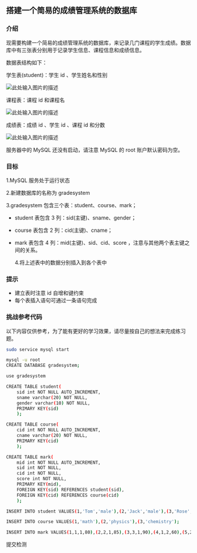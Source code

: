 ## 搭建一个简易的成绩管理系统的数据库

### 介绍

现需要构建一个简易的成绩管理系统的数据库，来记录几门课程的学生成绩。数据库中有三张表分别用于记录学生信息、课程信息和成绩信息。

数据表结构如下：

学生表(student)：学生 id 、学生姓名和性别

![此处输入图片的描述](https://doc.shiyanlou.com/document-uid370051labid48timestamp1490234173345.png)

课程表：课程 id 和课程名

![此处输入图片的描述](https://doc.shiyanlou.com/document-uid370051labid48timestamp1490234378903.png)

成绩表：成绩 id 、学生 id 、课程 id 和分数

![此处输入图片的描述](https://doc.shiyanlou.com/document-uid370051labid48timestamp1490234181565.png)

服务器中的 MySQL 还没有启动，请注意 MySQL 的 root 账户默认密码为空。

### 目标

1.MySQL 服务处于运行状态

2.新建数据库的名称为 gradesystem

3.gradesystem 包含三个表：student、course、mark；

- student 表包含 3 列：sid(主键)、sname、gender；

- course 表包含 2 列：cid(主键)、cname；

- mark 表包含 4 列：mid(主键)、sid、cid、score ，注意与其他两个表主键之间的关系。

  4.将上述表中的数据分别插入到各个表中

### 提示

- 建立表时注意 id 自增和键约束
- 每个表插入语句可通过一条语句完成

### 挑战参考代码

以下内容仅供参考，为了能有更好的学习效果，请尽量按自己的想法来完成练习题。

```bash
sudo service mysql start

mysql -u root
CREATE DATABASE gradesystem;

use gradesystem

CREATE TABLE student(
    sid int NOT NULL AUTO_INCREMENT,
    sname varchar(20) NOT NULL,
    gender varchar(10) NOT NULL,
    PRIMARY KEY(sid)
    );

CREATE TABLE course(
    cid int NOT NULL AUTO_INCREMENT,
    cname varchar(20) NOT NULL,
    PRIMARY KEY(cid)
    );

CREATE TABLE mark(
    mid int NOT NULL AUTO_INCREMENT,
    sid int NOT NULL,
    cid int NOT NULL,
    score int NOT NULL,
    PRIMARY KEY(mid),
    FOREIGN KEY(sid) REFERENCES student(sid),
    FOREIGN KEY(cid) REFERENCES course(cid)
    );

INSERT INTO student VALUES(1,'Tom','male'),(2,'Jack','male'),(3,'Rose','female');

INSERT INTO course VALUES(1,'math'),(2,'physics'),(3,'chemistry');

INSERT INTO mark VALUES(1,1,1,80),(2,2,1,85),(3,3,1,90),(4,1,2,60),(5,2,2,90),(6,3,2,75),(7,1,3,95),(8,2,3,75),(9,3,3,85);
```

提交检测